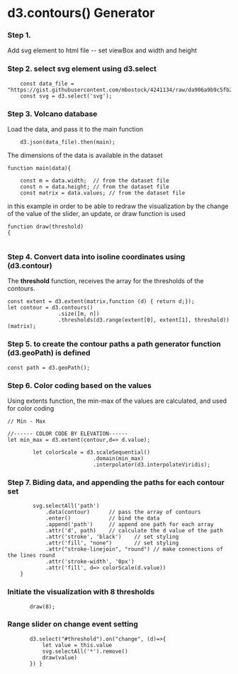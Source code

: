 # d3.contours() Generator

### Step 1. 

Add svg element to html file -- set viewBox and width and height

### Step 2. select svg element using d3.select

```    
    const data_file = "https://gist.githubusercontent.com/mbostock/4241134/raw/da906a9b9c5fb2b4a2aa9691c839781977b32613/volcano.json"
    const svg = d3.select('svg');
```

### Step 3. Volcano database
Load the data, and pass it to the main function
```    
    d3.json(data_file).then(main);
```
The dimensions of the data is available in the dataset

    function main(data){

```
    const m = data.width;  // from the dataset file
    const n = data.height; // from the dataset file
    const matrix = data.values; // from the dataset file
```


in this example in order to be able to redraw the visualization by the change 
of the value of the slider, an update, or draw function is used
```
function draw(threshold)
{
    
```
### Step 4. Convert data into isoline coordinates using (d3.contour)
The **threshold** function, receives the array for the thresholds of the contours.

```
const extent = d3.extent(matrix,function (d) { return d;});
let contour = d3.contours()
                .size([m, n])
                .thresholds(d3.range(extent[0], extent[1], threshold))(matrix);
``` 

### Step 5. to create the contour paths a path generator function (d3.geoPath) is defined
```
const path = d3.geoPath();
```

### Step 6. Color coding based on the values
Using extents function, the min-max of the values are calculated, and used for color coding

```
// Min - Max

//------ COLOR CODE BY ELEVATION------
let min_max = d3.extent(contour,d=> d.value);

        let colorScale = d3.scaleSequential()
                           .domain(min_max)
                           .interpolator(d3.interpolateViridis);
```

### Step 7. Biding data, and appending the paths for each contour set
```        
        svg.selectAll('path')
            .data(contour)      // pass the array of contours
            .enter()            // bind the data 
            .append('path')     // append one path for each array
            .attr('d', path)    // calculate the d value of the path 
            .attr('stroke', 'black')    // set styling
            .attr('fill', "none")       // set styling
            .attr("stroke-linejoin", "round") // make connections of the lines round
            .attr('stroke-width', '0px')  
            .attr('fill', d=> colorScale(d.value))
    }
```
 
### Initiate the visualization with 8 thresholds 
 ```
        draw(8);
 ```
 
        
### Range slider on change event setting        
 ```     
        d3.select("#threshold").on("change", (d)=>{
            let value = this.value
            svg.selectAll('*').remove()
            draw(value)
        }) }
```
   

